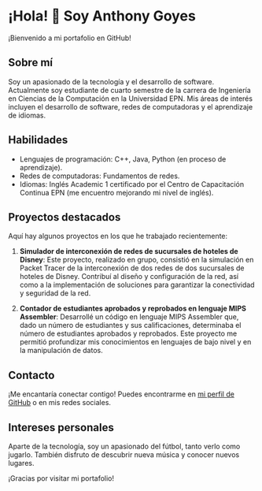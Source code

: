 # ¡Hola! 👋 Soy Anthony Goyes

¡Bienvenido a mi portafolio en GitHub!

## Sobre mí
Soy un apasionado de la tecnología y el desarrollo de software. Actualmente soy estudiante de cuarto semestre de la carrera de Ingeniería en Ciencias de la Computación en la Universidad EPN. Mis áreas de interés incluyen el desarrollo de software, redes de computadoras y el aprendizaje de idiomas.

## Habilidades
- Lenguajes de programación: C++, Java, Python (en proceso de aprendizaje).
- Redes de computadoras: Fundamentos de redes.
- Idiomas: Inglés Academic 1 certificado por el Centro de Capacitación Continua EPN (me encuentro mejorando mi nivel de inglés).

## Proyectos destacados
Aquí hay algunos proyectos en los que he trabajado recientemente:

1. **Simulador de interconexión de redes de sucursales de hoteles de Disney**:
   Este proyecto, realizado en grupo, consistió en la simulación en Packet Tracer de la interconexión de dos redes de dos sucursales de hoteles de Disney. Contribuí al diseño y configuración de la red, así como a la implementación de soluciones para garantizar la conectividad y seguridad de la red.

2. **Contador de estudiantes aprobados y reprobados en lenguaje MIPS Assembler**:
   Desarrollé un código en lenguaje MIPS Assembler que, dado un número de estudiantes y sus calificaciones, determinaba el número de estudiantes aprobados y reprobados. Este proyecto me permitió profundizar mis conocimientos en lenguajes de bajo nivel y en la manipulación de datos.

## Contacto
¡Me encantaría conectar contigo! Puedes encontrarme en [mi perfil de GitHub](enlace/a/tu/perfil) o en mis redes sociales.

## Intereses personales
Aparte de la tecnología, soy un apasionado del fútbol, tanto verlo como jugarlo. También disfruto de descubrir nueva música y conocer nuevos lugares.

¡Gracias por visitar mi portafolio!
